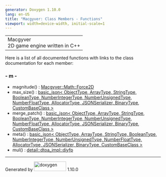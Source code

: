 ```yaml
---
generator: Doxygen 1.10.0
lang: en-US
title: "Macgyver: Class Members - Functions"
viewport: width=device-width, initial-scale=1
---
```


<div id="top">

<div id="titlearea">

<table data-cellspacing="0" data-cellpadding="0">
<colgroup>
<col style="width: 100%" />
</colgroup>
<tbody>
<tr id="projectrow" class="odd">
<td id="projectalign"><div id="projectname">
Macgyver
</div>
<div id="projectbrief">
2D game engine written in C++
</div></td>
</tr>
</tbody>
</table>

</div>

<div id="main-nav">

</div>

</div>

<div class="contents">

<div class="textblock">

Here is a list of all documented functions with links to the class
documentation for each member:

</div>

### <span id="index_m"></span>- m -

- magnitude() : <a
  href="class_macgyver_1_1_math_1_1_force2_d.html#aa4842b5726dd497eb168ad91be6111ea"
  class="el">Macgyver::Math::Force2D</a>
- max_size() : <a href="classbasic__json.html#a380f98b02e7d50cf28af056a6ad8ffe6"
  class="el">basic_json&lt; ObjectType, ArrayType, StringType,
  BooleanType, NumberIntegerType, NumberUnsignedType, NumberFloatType,
  AllocatorType, JSONSerializer, BinaryType, CustomBaseClass &gt;</a>
- merge_patch() : <a href="classbasic__json.html#a8676ac2433fe299b8d420f00a0741395"
  class="el">basic_json&lt; ObjectType, ArrayType, StringType,
  BooleanType, NumberIntegerType, NumberUnsignedType, NumberFloatType,
  AllocatorType, JSONSerializer, BinaryType, CustomBaseClass &gt;</a>
- meta() : <a href="classbasic__json.html#a7b435c2ed2db99cb1daa78ae3c6c4580"
  class="el">basic_json&lt; ObjectType, ArrayType, StringType,
  BooleanType, NumberIntegerType, NumberUnsignedType, NumberFloatType,
  AllocatorType, JSONSerializer, BinaryType, CustomBaseClass &gt;</a>
- mul() : <a
  href="structdetail_1_1dtoa__impl_1_1diyfp.html#a046c61f2c13411677eedfb5b9b7a8226"
  class="el">detail::dtoa_impl::diyfp</a>

</div>

------------------------------------------------------------------------

<span class="small">Generated
by [<img src="doxygen.svg" class="footer" width="104" height="31"
alt="doxygen" />](https://www.doxygen.org/index.html) 1.10.0</span>
